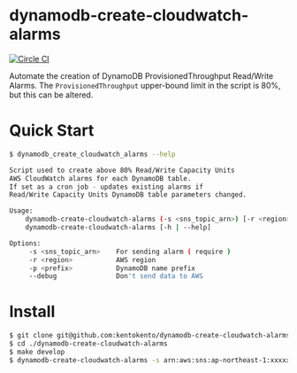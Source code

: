 # dynamodb-create-cloudwatch-alarms

[![Circle CI](https://circleci.com/gh/percolate/dynamodb-create-cloudwatch-alarms.svg?style=svg)](https://circleci.com/gh/percolate/dynamodb-create-cloudwatch-alarms)

Automate the creation of DynamoDB ProvisionedThroughput Read/Write Alarms.
The `ProvisionedThroughput` upper-bound limit in the script is 80%, but this can be altered.

# Quick Start
```bash
$ dynamodb_create_cloudwatch_alarms --help

Script used to create above 80% Read/Write Capacity Units
AWS CloudWatch alarms for each DynamoDB table.
If set as a cron job - updates existing alarms if
Read/Write Capacity Units DynamoDB table parameters changed.

Usage:
    dynamodb-create-cloudwatch-alarms (-s <sns_topic_arn>) [-r <region>] [-p <prefix>] [--debug] 
    dynamodb-create-cloudwatch-alarms [-h | --help]

Options:
     -s <sns_topic_arn>    For sending alarm ( require )
     -r <region>           AWS region
     -p <prefix>           DynamoDB name prefix
     --debug               Don't send data to AWS

```

# Install
```bash
$ git clone git@github.com:kentokento/dynamodb-create-cloudwatch-alarms.git
$ cd ./dynamodb-create-cloudwatch-alarms
$ make develop
$ dynamodb-create-cloudwatch-alarms -s arn:aws:sns:ap-northeast-1:xxxxxxxxxx:hoge
```
